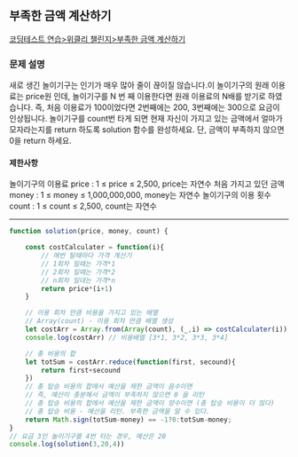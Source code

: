 ## 부족한 금액 계산하기
[코딩테스트 연습>위클리 챌린지>부족한 금액 계산하기](https://school.programmers.co.kr/learn/courses/30/lessons/82612)
### 문제 설명
새로 생긴 놀이기구는 인기가 매우 많아 줄이 끊이질 않습니다.이 놀이기구의 원래 이용료는 price원 인데, 놀이기구를 N 번 째 이용한다면 원래 이용료의 N배를 받기로 하였습니다. 즉, 처음 이용료가 100이었다면 2번째에는 200, 3번째에는 300으로 요금이 인상됩니다.
놀이기구를 count번 타게 되면 현재 자신이 가지고 있는 금액에서 얼마가 모자라는지를 return 하도록 solution 함수를 완성하세요.
단, 금액이 부족하지 않으면 0을 return 하세요.

#### 제한사항
놀이기구의 이용료 price : 1 ≤ price ≤ 2,500, price는 자연수
처음 가지고 있던 금액 money : 1 ≤ money ≤ 1,000,000,000, money는 자연수
놀이기구의 이용 횟수 count : 1 ≤ count ≤ 2,500, count는 자연수
***
```javascript
function solution(price, money, count) {

    const costCalculater = function(i){
        // 매번 탈때마다 가격 계산기
        // 1회차 일때는 가격*1
        // 2회차 일때는 가격*2
        // n회차 일대는 가격*n
        return price*(i+1)
    }

    // 이용 회차 만큼 비용을 가지고 있는 배열
    // Array(count) - 이용 회차 만큼 배열 생성
    let costArr = Array.from(Array(count), (_,i) => costCalculater(i))
    console.log(costArr) // 비용배열 [3*1, 3*2, 3*3, 3*4]

    // 총 비용의 합
    let totSum = costArr.reduce(function(first, secound){
        return first+secound
    })
    // 총 탑승 비용의 합에서 예산을 제한 금액이 음수이면
    // 즉, 예산이 충분해서 금액이 부족하지 않으면 0 을 리턴
    // 총 탑승 비용의 합에서 예산을 제한 금액이 양수이면 (총 탑승 비용이 더 많다)
    // 총 탑승 비용 - 예산을 리턴. 부족한 금액을 알 수 있다.
    return Math.sign(totSum-money) == -1?0:totSum-money;
}
// 요금 3인 놀이기구를 4번 타는 경우, 예산은 20
console.log(solution(3,20,4))
```